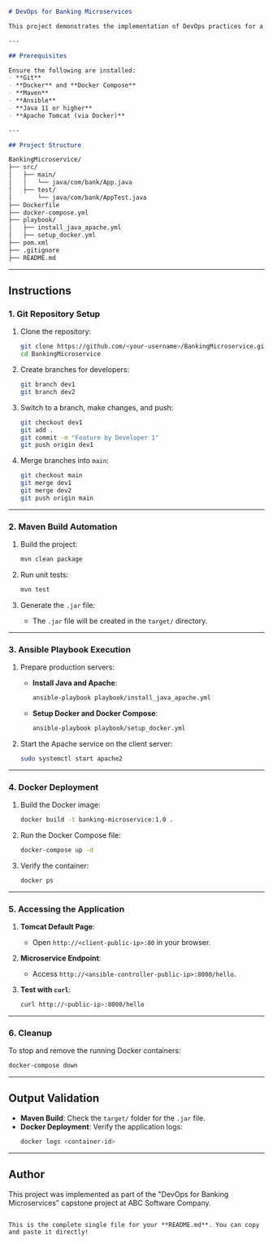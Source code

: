 ```markdown
# DevOps for Banking Microservices

This project demonstrates the implementation of DevOps practices for a banking microservice. It covers Git repository management, build automation with Maven, server provisioning using Ansible, and containerization with Docker.

---

## Prerequisites

Ensure the following are installed:
- **Git**
- **Docker** and **Docker Compose**
- **Maven**
- **Ansible**
- **Java 11 or higher**
- **Apache Tomcat (via Docker)**

---

## Project Structure

BankingMicroservice/
├── src/
│   ├── main/
│   │   └── java/com/bank/App.java
│   ├── test/
│       └── java/com/bank/AppTest.java
├── Dockerfile
├── docker-compose.yml
├── playbook/
│   ├── install_java_apache.yml
│   ├── setup_docker.yml
├── pom.xml
├── .gitignore
├── README.md

```
---

## Instructions

### 1. Git Repository Setup

1. Clone the repository:
   ```bash
   git clone https://github.com/<your-username>/BankingMicroservice.git
   cd BankingMicroservice
   ```

2. Create branches for developers:
   ```bash
   git branch dev1
   git branch dev2
   ```

3. Switch to a branch, make changes, and push:
   ```bash
   git checkout dev1
   git add .
   git commit -m "Feature by Developer 1"
   git push origin dev1
   ```

4. Merge branches into `main`:
   ```bash
   git checkout main
   git merge dev1
   git merge dev2
   git push origin main
   ```

---

### 2. Maven Build Automation

1. Build the project:
   ```bash
   mvn clean package
   ```

2. Run unit tests:
   ```bash
   mvn test
   ```

3. Generate the `.jar` file:
   - The `.jar` file will be created in the `target/` directory.

---

### 3. Ansible Playbook Execution

1. Prepare production servers:
   - **Install Java and Apache**:
     ```bash
     ansible-playbook playbook/install_java_apache.yml
     ```
   - **Setup Docker and Docker Compose**:
     ```bash
     ansible-playbook playbook/setup_docker.yml
     ```

2. Start the Apache service on the client server:
   ```bash
   sudo systemctl start apache2
   ```

---

### 4. Docker Deployment

1. Build the Docker image:
   ```bash
   docker build -t banking-microservice:1.0 .
   ```

2. Run the Docker Compose file:
   ```bash
   docker-compose up -d
   ```

3. Verify the container:
   ```bash
   docker ps
   ```

---

### 5. Accessing the Application

1. **Tomcat Default Page**:
   - Open `http://<client-public-ip>:80` in your browser.

2. **Microservice Endpoint**:
   - Access `http://<ansible-controller-public-ip>:8000/hello`.

3. **Test with `curl`**:
   ```bash
   curl http://<public-ip>:8000/hello
   ```

---

### 6. Cleanup

To stop and remove the running Docker containers:
```bash
docker-compose down
```

---

## Output Validation

- **Maven Build**: Check the `target/` folder for the `.jar` file.
- **Docker Deployment**: Verify the application logs:
  ```bash
  docker logs <container-id>
  ```

---

## Author

This project was implemented as part of the "DevOps for Banking Microservices" capstone project at ABC Software Company.
```

This is the complete single file for your **README.md**. You can copy and paste it directly!